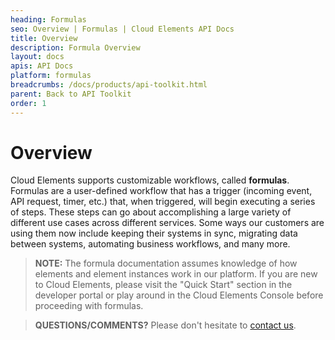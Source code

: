 ```yaml
---
heading: Formulas
seo: Overview | Formulas | Cloud Elements API Docs
title: Overview
description: Formula Overview
layout: docs
apis: API Docs
platform: formulas
breadcrumbs: /docs/products/api-toolkit.html
parent: Back to API Toolkit
order: 1
---
```


# Overview

Cloud Elements supports customizable workflows, called **formulas**.  Formulas are a user-defined workflow that has a trigger (incoming event, API request, timer, etc.) that, when triggered, will begin executing a series of steps.  These steps can go about accomplishing a large variety of different use cases across different services.  Some ways our customers are using them now include keeping their systems in sync, migrating data between systems, automating business workflows, and many more.

> **NOTE:** The formula documentation assumes knowledge of how elements and element instances work in our platform.  If you are new to Cloud Elements, please visit the "Quick Start" section in the developer portal or play around in the Cloud Elements Console before proceeding with formulas.

> **QUESTIONS/COMMENTS?** Please don't hesitate to [contact us](mailto:support@cloud-elements.com).
